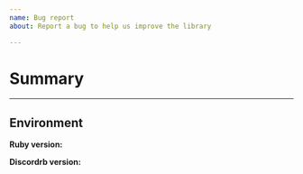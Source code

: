 ```yaml
---
name: Bug report
about: Report a bug to help us improve the library

---
```


# Summary

<!---
  First, please check to see that another issue or pull request (open or closed)
  already addresses the problem you are facing. If you are not sure, please ask
  in the Discord channel (link below).

  Describe the bug you are encountering with as much detail as you can.
  If you are not sure if a small detail is relevant, include it anyways!

  Include simple code examples that will reproduce the bug.
  Include any exceptions you are encountering in your logs, including
  the initial error message and the backtrace that follows.

  Stuck or need help? Join the Discord! https://discord.gg/cyK3Hjm
-->

---

## Environment

<!---
  These are some commands to run to give us basic information about
  your Ruby environment. Some issues may be version, OS, or hardware specific.
--->

**Ruby version:**

<!--- Paste full output of `$ ruby -v` here --->

**Discordrb version:**

<!--- Paste full output of `$ gem list discordrb` or `$ bundle list discordrb` here --->
